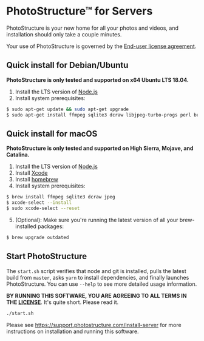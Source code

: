# PhotoStructure™ for Servers

PhotoStructure is your new home for all your photos and videos, and installation
should only take a couple minutes.

Your use of PhotoStructure is governed by the [End-user license agreement](./LICENSE.md).

## Quick install for Debian/Ubuntu

**PhotoStructure is only tested and supported on x64 Ubuntu LTS 18.04.**

1. Install the LTS version of [Node.js](https://nodejs.org)
2. Install system prerequisites:

```sh
$ sudo apt-get update && sudo apt-get upgrade
$ sudo apt-get install ffmpeg sqlite3 dcraw libjpeg-turbo-progs perl build-essential python2.7-dev
```

## Quick install for macOS

**PhotoStructure is only tested and supported on High Sierra, Mojave, and Catalina.**

1. Install the LTS version of [Node.js](https://nodejs.org)
2. Install [Xcode](https://developer.apple.com/xcode/download/)
3. Install [homebrew](https://brew.sh/)
4. Install system prerequisites:

```sh
$ brew install ffmpeg sqlite3 dcraw jpeg
$ xcode-select --install
$ sudo xcode-select --reset
```

5. (Optional): Make sure you're running the latest version of all your
   brew-installed packages:

```sh
$ brew upgrade outdated
```

## Start PhotoStructure

The `start.sh` script verifies that node and git is installed, pulls the latest
build from `master`, asks `yarn` to install dependencies, and finally launches
PhotoStructure. You can use `--help` to see more detailed usage information.

**BY RUNNING THIS SOFTWARE, YOU ARE AGREEING TO ALL TERMS IN THE [LICENSE](./LICENSE.md)**. It's quite short. Please read it.

```sh
./start.sh
```

Please see <https://support.photostructure.com/install-server> for more
instructions on installation and running this software.
